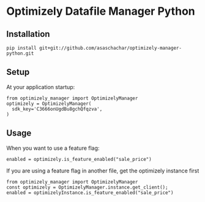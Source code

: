 # Optimizely Datafile Manager Python
                                                                        
## Installation
```
pip install git+git://github.com/asaschachar/optimizely-manager-python.git
```
 
## Setup 
At your application startup:
```
from optimizely_manager import OptimizelyManager
optimizely = OptimizelyManager(
  sdk_key='C3666onUgdBu8gchQfqzva',
)
```

## Usage
When you want to use a feature flag:
```
enabled = optimizely.is_feature_enabled("sale_price")
```                                                                     
                                                                        
If you are using a feature flag in another file, get the optimizely instance first                                                                        
```
from optimizely_manager import OptimizelyManager
const optimizely = OptimizelyManager.instance.get_client();
enabled = optimizelyInstance.is_feature_enabled("sale_price")
```
